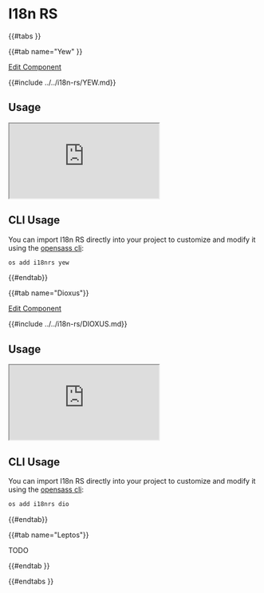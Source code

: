 # I18n RS

{{#tabs }}

{{#tab name="Yew" }}

<a 
  href="https://github.com/opensass/i18n-rs"
  class="mdbook-button"
  target="_blank"
  rel="noopener noreferrer"
  title="Edit this component on GitHub"
  role="button"
  aria-label="Edit Component on GitHub">Edit Component
</a>

{{#include ../../i18n-rs/YEW.md}}

## Usage

<iframe
  src="https://i18n-rs.netlify.app"
  title="I18n RS Yew Examples"
  loading="lazy"
  allowfullscreen
  aria-label="Live Yew example using I18n RS"
>
</iframe>

## CLI Usage

You can import I18n RS directly into your project to customize and modify it using the [opensass cli](https://github.com/opensass/cli):

```sh
os add i18nrs yew
```

{{#endtab}}

{{#tab name="Dioxus"}}

<a 
  href="https://github.com/opensass/i18n-rs"
  class="mdbook-button"
  target="_blank"
  rel="noopener noreferrer"
  title="Edit this component on GitHub"
  role="button"
  aria-label="Edit Component on GitHub">Edit Component
</a>

{{#include ../../i18n-rs/DIOXUS.md}}

## Usage

<iframe
  src="https://i18n-rs-dio.netlify.app"
  title="I18n RS Dioxus Examples"
  loading="lazy"
  allowfullscreen
  aria-label="Live Dioxus example using I18n RS"
>
</iframe>

## CLI Usage

You can import I18n RS directly into your project to customize and modify it using the [opensass cli](https://github.com/opensass/cli):

```sh
os add i18nrs dio
```

{{#endtab}}

{{#tab name="Leptos"}}

TODO

{{#endtab }}

{{#endtabs }}
